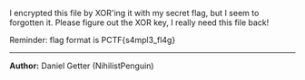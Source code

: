 I encrypted this file by XOR'ing it with my secret flag, but I seem to forgotten it. Please figure out the XOR key, I really need this file back!

Reminder: flag format is PCTF{s4mpl3_fl4g}

---
**Author:** Daniel Getter (NihilistPenguin)
